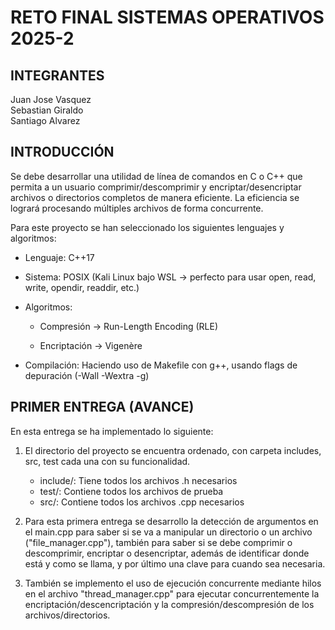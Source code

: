 # RETO FINAL SISTEMAS OPERATIVOS 2025-2

## INTEGRANTES
Juan Jose Vasquez  
Sebastian Giraldo  
Santiago Alvarez  

## INTRODUCCIÓN

Se debe desarrollar una utilidad de línea de comandos en C o C++ que permita a un usuario comprimir/descomprimir y encriptar/desencriptar archivos o directorios completos de manera eficiente. La eficiencia se logrará procesando múltiples archivos de forma concurrente.

Para este proyecto se han seleccionado los siguientes lenguajes y algoritmos:

- Lenguaje: C++17

- Sistema: POSIX (Kali Linux bajo WSL → perfecto para usar open, read, write, opendir, readdir, etc.)

- Algoritmos:

    - Compresión → Run-Length Encoding (RLE)

    - Encriptación → Vigenère

- Compilación: Haciendo uso de Makefile con g++, usando flags de depuración (-Wall -Wextra -g)

## PRIMER ENTREGA (AVANCE)

En esta entrega se ha implementado lo siguiente:

1. El directorio del proyecto se encuentra ordenado, con carpeta includes, src, test cada una con su funcionalidad.

    - include/: Tiene todos los archivos .h necesarios
    - test/: Contiene todos los archivos de prueba
    - src/: Contiene todos los archivos .cpp necesarios

2. Para esta primera entrega se desarrollo la detección de argumentos en el main.cpp para saber si se va a manipular un directorio o un archivo ("file_manager.cpp"), también para saber si se debe comprimir o descomprimir, encriptar o desencriptar, además de identificar donde está y como se llama, y por último una clave para cuando sea necesaria.

3. También se implemento el uso de ejecución concurrente mediante hilos en el archivo "thread_manager.cpp" para ejecutar concurrentemente la encriptación/descencriptación y la compresión/descompresión de los archivos/directorios.
